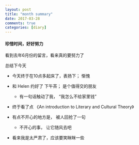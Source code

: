 ```yaml
---
layout: post
title: "month summary"
date: 2017-03-28
comments: true
categories: [diary]
---
```


#### 珍惜时间，好好努力

看到去年6月份的留言，看来真的要努力了

总结下今天  

 * 今天终于在10点多起床了，表扬下；  惭愧  
 
 * 和 Helen 约好了 下午茶； 是个值得交的朋友  
   -  有一句话触动了我， “我怎么不给家里钱”  

 * 终于看了点 《An introduction to Literary and Cultural Theory》 
  
 * 有点不开心的地方是， 被人回抢了一句  
   -  不开心的事， 让它随风去吧  
 
 * 看来我是太严肃了，应该要笑眯眯一些  
